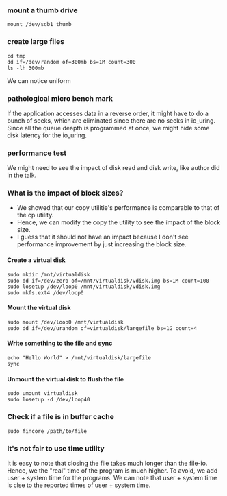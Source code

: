 ### mount a thumb drive
```
mount /dev/sdb1 thumb
```

### create large files
```
cd tmp
dd if=/dev/random of=300mb bs=1M count=300 
ls -lh 300mb 
 ```

 We can notice uniform 

 ### pathological micro bench mark
 If the application accesses data in a reverse order,
 it might have to do a bunch of seeks, which are eliminated since there are no seeks 
 in io_uring. Since all the queue deapth is programmed at once, we might hide some disk 
 latency for the io_uring.

 ### performance test
 We might need to see the impact of disk read and disk write, like author did in the talk.


 ### What is the impact of block sizes?
 * We showed that our copy utilitie's performance is comparable to that of the cp utility.
 * Hence, we can modify the copy the utility to see the impact of the block size.
 * I guess that it should not have an impact because I don't see performance improvement 
 by just increasing the block size.

#### Create a virtual disk
```
sudo mkdir /mnt/virtualdisk
sudo dd if=/dev/zero of=/mnt/virtualdisk/vdisk.img bs=1M count=100
sudo losetup /dev/loop0 /mnt/virtualdisk/vdisk.img
sudo mkfs.ext4 /dev/loop0 
```
#### Mount the virtual disk
```
sudo mount /dev/loop0 /mnt/virtualdisk
sudo dd if=/dev/urandom of=virtualdisk/largefile bs=1G count=4
```

#### Write something to the file and sync
```
echo "Hello World" > /mnt/virtualdisk/largefile
sync
```

#### Unmount the virtual disk to flush the file
```
sudo umount virtualdisk
sudo losetup -d /dev/loop40
```

### Check if a file is in buffer cache
```
sudo fincore /path/to/file
```

### It's not fair to use time utility
It is easy to note that closing the file takes much longer than the file-io.
Hence, we the "real" time of the program is much higher.
To avoid, we add user + system time for the programs. We can note that user + system time is 
clse to the reported times of user + system time.

